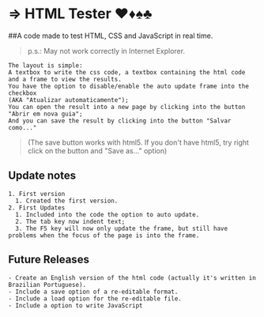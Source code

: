 # ⇒ HTML Tester ♥♦♠♣
##A code made to test HTML, CSS and JavaScript in real time.
>p.s.: May not work correctly in Internet Explorer.
```
The layout is simple:
A textbox to write the css code, a textbox containing the html code and a frame to view the results.
You have the option to disable/enable the auto update frame into the checkbox
(AKA "Atualizar automaticamente");
You can open the result into a new page by clicking into the button "Abrir em nova guia";
And you can save the result by clicking into the button "Salvar como..."
```
>(The save button works with html5. If you don't have html5, try right click on the button and "Save as..." option)

## Update notes
```
1. First version
  1. Created the first version.
2. First Updates
  1. Included into the code the option to auto update.
  2. The tab key now indent text;
  3. The F5 key will now only update the frame, but still have problems when the focus of the page is into the frame.
```

## Future Releases
```
- Create an English version of the html code (actually it's written in Brazilian Portuguese).
- Include a save option of a re-editable format.
- Include a load option for the re-editable file.
- Include a option to write JavaScript 
```
